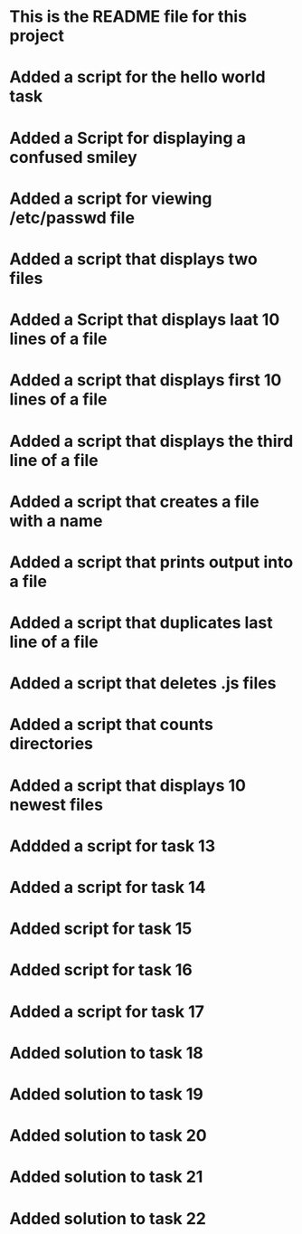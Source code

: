 # This is the README file for this project
# Added a script for the hello world task
# Added a Script for displaying a confused smiley
# Added a script for viewing /etc/passwd file
# Added a script that displays two files
# Added a Script that displays laat 10 lines of a file
# Added a script that displays first 10 lines of a file
# Added a script that displays the third line of a file
# Added a script that creates a file with a name
# Added a script that prints output into a file
# Added a script that duplicates last line of a file
# Added a script that deletes .js files
# Added a script that counts directories
# Added a script that displays 10 newest files
# Addded a script for task 13
# Added a script for task 14
# Added script for task 15
# Added script for task 16
# Added a script for task 17
# Added solution to task 18
# Added solution to task 19
# Added solution to task 20
# Added solution to task 21
# Added solution to task 22
